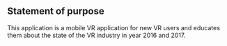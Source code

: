 ## Statement of purpose

This application is a mobile VR application for new VR users and educates them about the state of the VR industry in year 2016 and 2017.




